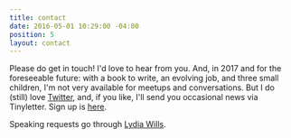 ```yaml
---
title: contact
date: 2016-05-01 10:29:00 -04:00
position: 5
layout: contact
---
```


Please do get in touch! I'd love to hear from you. And, in 2017 and for the foreseeable future: with a book to write, an evolving job, and three small children, I'm not very available for meetups and conversations. But I do (still) love [Twitter](https://twitter.com/ablerism), and, if you like, I'll send you occasional news via Tinyletter. Sign up is [here](https://tinyletter.com/sarahendren).

Speaking requests go through [Lydia Wills](http://lydiawills.com/).

